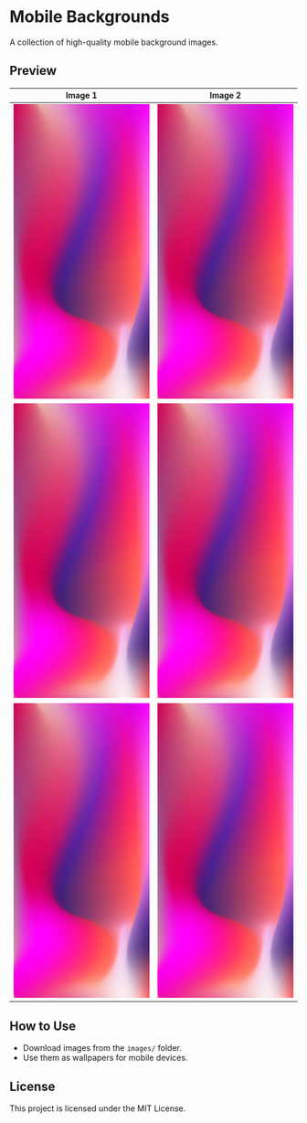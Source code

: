 
# Mobile Backgrounds

A collection of high-quality mobile background images.

## Preview

| Image 1 | Image 2 |
|---------|---------|
| ![pink-mobile-background-image 1](images/pink-mobile-background-image.png) | ![pink-mobile-background-image 4](images/pink-mobile-background-image.png) |
| ![pink-mobile-background-image 2](images/pink-mobile-background-image.png) | ![pink-mobile-background-image 5](images/pink-mobile-background-image.png) |
| ![pink-mobile-background-image 3](images/pink-mobile-background-image.png) | ![pink-mobile-background-image 6](images/pink-mobile-background-image.png) |

## How to Use
- Download images from the `images/` folder.
- Use them as wallpapers for mobile devices.

## License
This project is licensed under the MIT License.
